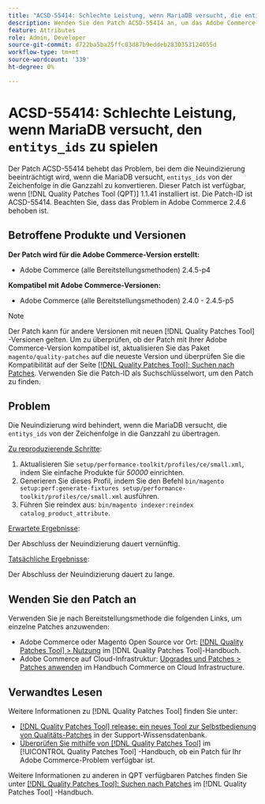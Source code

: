```yaml
---
title: "ACSD-55414: Schlechte Leistung, wenn MariaDB versucht, die entitys_ids zu übertragen."
description: Wenden Sie den Patch ACSD-55414 an, um das Adobe Commerce-Problem zu beheben, wenn die MariaDB versucht, "entitys_ids"aus Zeichenfolge in Ganzzahl zu konvertieren. Dadurch wird die Neuindizierung behindert.
feature: Attributes
role: Admin, Developer
source-git-commit: d722ba5ba25ffc03d87b9eddeb2830353124055d
workflow-type: tm+mt
source-wordcount: '339'
ht-degree: 0%

---
```


# ACSD-55414: Schlechte Leistung, wenn MariaDB versucht, den `entitys_ids` zu spielen

Der Patch ACSD-55414 behebt das Problem, bei dem die Neuindizierung beeinträchtigt wird, wenn die MariaDB versucht, `entitys_ids` von der Zeichenfolge in die Ganzzahl zu konvertieren. Dieser Patch ist verfügbar, wenn [!DNL Quality Patches Tool (QPT)] 1.1.41 installiert ist. Die Patch-ID ist ACSD-55414. Beachten Sie, dass das Problem in Adobe Commerce 2.4.6 behoben ist.

## Betroffene Produkte und Versionen

**Der Patch wird für die Adobe Commerce-Version erstellt:**

* Adobe Commerce (alle Bereitstellungsmethoden) 2.4.5-p4

**Kompatibel mit Adobe Commerce-Versionen:**

* Adobe Commerce (alle Bereitstellungsmethoden) 2.4.0 - 2.4.5-p5

>[!NOTE]
>
>Der Patch kann für andere Versionen mit neuen [!DNL Quality Patches Tool] -Versionen gelten. Um zu überprüfen, ob der Patch mit Ihrer Adobe Commerce-Version kompatibel ist, aktualisieren Sie das Paket `magento/quality-patches` auf die neueste Version und überprüfen Sie die Kompatibilität auf der Seite [[!DNL Quality Patches Tool]: Suchen nach Patches](https://experienceleague.adobe.com/tools/commerce-quality-patches/index.html). Verwenden Sie die Patch-ID als Suchschlüsselwort, um den Patch zu finden.

## Problem

Die Neuindizierung wird behindert, wenn die MariaDB versucht, die `entitys_ids` von der Zeichenfolge in die Ganzzahl zu übertragen.

<u>Zu reproduzierende Schritte</u>:

1. Aktualisieren Sie `setup/performance-toolkit/profiles/ce/small.xml`, indem Sie einfache Produkte für *50000* einrichten.
1. Generieren Sie dieses Profil, indem Sie den Befehl `bin/magento setup:perf:generate-fixtures setup/performance-toolkit/profiles/ce/small.xml` ausführen.
1. Führen Sie reindex aus: `bin/magento indexer:reindex catalog_product_attribute`.

<u>Erwartete Ergebnisse</u>:

Der Abschluss der Neuindizierung dauert vernünftig.

<u>Tatsächliche Ergebnisse</u>:

Der Abschluss der Neuindizierung dauert zu lange.

## Wenden Sie den Patch an

Verwenden Sie je nach Bereitstellungsmethode die folgenden Links, um einzelne Patches anzuwenden:

* Adobe Commerce oder Magento Open Source vor Ort: [[!DNL Quality Patches Tool] > Nutzung](https://experienceleague.adobe.com/docs/commerce-operations/tools/quality-patches-tool/usage.html) im [!DNL Quality Patches Tool]-Handbuch.
* Adobe Commerce auf Cloud-Infrastruktur: [Upgrades und Patches > Patches anwenden](https://experienceleague.adobe.com/docs/commerce-cloud-service/user-guide/develop/upgrade/apply-patches.html) im Handbuch Commerce on Cloud Infrastructure.

## Verwandtes Lesen

Weitere Informationen zu [!DNL Quality Patches Tool] finden Sie unter:

* [[!DNL Quality Patches Tool] release: ein neues Tool zur Selbstbedienung von Qualitäts-Patches](https://experienceleague.adobe.com/en/docs/commerce-knowledge-base/kb/announcements/commerce-announcements/magento-quality-patches-released-new-tool-to-self-serve-quality-patches) in der Support-Wissensdatenbank.
* [Überprüfen Sie mithilfe von  [!DNL Quality Patches Tool]](/help/tools/quality-patches-tool/patches-available-in-qpt/check-patch-for-magento-issue-with-magento-quality-patches.md) im [!UICONTROL Quality Patches Tool] -Handbuch, ob ein Patch für Ihr Adobe Commerce-Problem verfügbar ist.


Weitere Informationen zu anderen in QPT verfügbaren Patches finden Sie unter [[!DNL Quality Patches Tool]: Suchen nach Patches](https://experienceleague.adobe.com/tools/commerce-quality-patches/index.html) im [!DNL Quality Patches Tool] -Handbuch.
